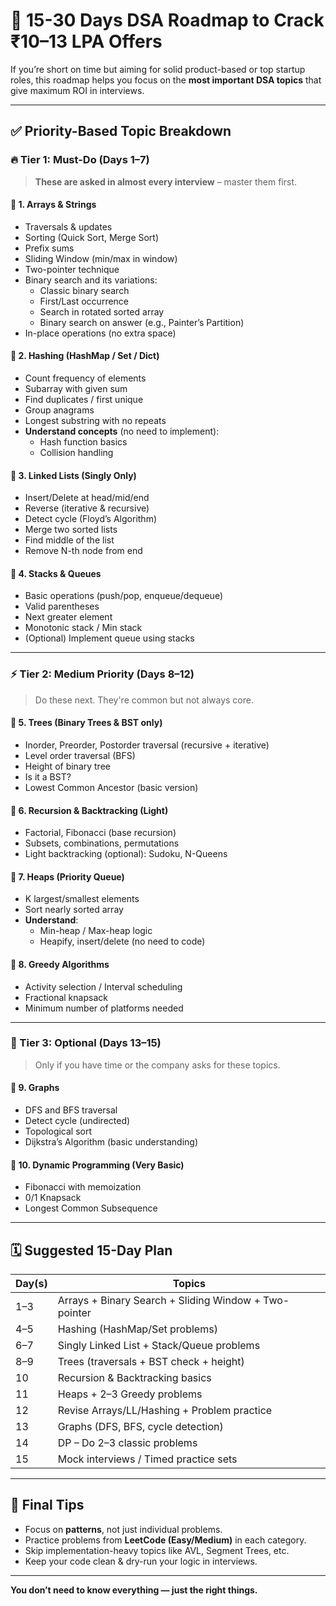 # 🚀 15-30 Days DSA Roadmap to Crack ₹10–13 LPA Offers

If you’re short on time but aiming for solid product-based or top startup roles, this roadmap helps you focus on the **most important DSA topics** that give maximum ROI in interviews.

---

## ✅ Priority-Based Topic Breakdown

### 🔥 Tier 1: Must-Do (Days 1–7)

> **These are asked in almost every interview** – master them first.

#### 🔹 1. Arrays & Strings
- Traversals & updates
- Sorting (Quick Sort, Merge Sort)
- Prefix sums
- Sliding Window (min/max in window)
- Two-pointer technique
- Binary search and its variations:
  - Classic binary search
  - First/Last occurrence
  - Search in rotated sorted array
  - Binary search on answer (e.g., Painter’s Partition)
- In-place operations (no extra space)

#### 🔹 2. Hashing (HashMap / Set / Dict)
- Count frequency of elements
- Subarray with given sum
- Find duplicates / first unique
- Group anagrams
- Longest substring with no repeats
- **Understand concepts** (no need to implement):
  - Hash function basics
  - Collision handling

#### 🔹 3. Linked Lists (Singly Only)
- Insert/Delete at head/mid/end
- Reverse (iterative & recursive)
- Detect cycle (Floyd’s Algorithm)
- Merge two sorted lists
- Find middle of the list
- Remove N-th node from end

#### 🔹 4. Stacks & Queues
- Basic operations (push/pop, enqueue/dequeue)
- Valid parentheses
- Next greater element
- Monotonic stack / Min stack
- (Optional) Implement queue using stacks

---

### ⚡ Tier 2: Medium Priority (Days 8–12)

> Do these next. They're common but not always core.

#### 🔹 5. Trees (Binary Trees & BST only)
- Inorder, Preorder, Postorder traversal (recursive + iterative)
- Level order traversal (BFS)
- Height of binary tree
- Is it a BST?
- Lowest Common Ancestor (basic version)

#### 🔹 6. Recursion & Backtracking (Light)
- Factorial, Fibonacci (base recursion)
- Subsets, combinations, permutations
- Light backtracking (optional): Sudoku, N-Queens

#### 🔹 7. Heaps (Priority Queue)
- K largest/smallest elements
- Sort nearly sorted array
- **Understand**:
  - Min-heap / Max-heap logic
  - Heapify, insert/delete (no need to code)

#### 🔹 8. Greedy Algorithms
- Activity selection / Interval scheduling
- Fractional knapsack
- Minimum number of platforms needed

---

### 🧊 Tier 3: Optional (Days 13–15)

> Only if you have time or the company asks for these topics.

#### 🔹 9. Graphs
- DFS and BFS traversal
- Detect cycle (undirected)
- Topological sort
- Dijkstra’s Algorithm (basic understanding)

#### 🔹 10. Dynamic Programming (Very Basic)
- Fibonacci with memoization
- 0/1 Knapsack
- Longest Common Subsequence

---

## 🗓️ Suggested 15-Day Plan

| Day(s) | Topics |
|--------|--------|
| 1–3    | Arrays + Binary Search + Sliding Window + Two-pointer |
| 4–5    | Hashing (HashMap/Set problems) |
| 6–7    | Singly Linked List + Stack/Queue problems |
| 8–9    | Trees (traversals + BST check + height) |
| 10     | Recursion & Backtracking basics |
| 11     | Heaps + 2–3 Greedy problems |
| 12     | Revise Arrays/LL/Hashing + Problem practice |
| 13     | Graphs (DFS, BFS, cycle detection) |
| 14     | DP – Do 2–3 classic problems |
| 15     | Mock interviews / Timed practice sets |

---

## 🧠 Final Tips

- Focus on **patterns**, not just individual problems.
- Practice problems from **LeetCode (Easy/Medium)** in each category.
- Skip implementation-heavy topics like AVL, Segment Trees, etc.
- Keep your code clean & dry-run your logic in interviews.

---

**You don’t need to know everything — just the right things.**
